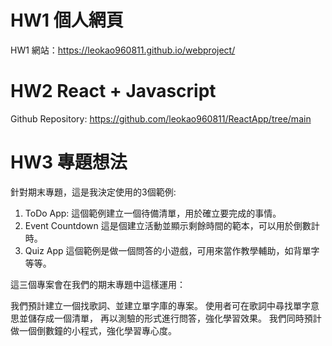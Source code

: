 # HW1 個人網頁
HW1 網站：https://leokao960811.github.io/webproject/

# HW2 React + Javascript
Github Repository: https://github.com/leokao960811/ReactApp/tree/main

# HW3 專題想法
針對期末專題，這是我決定使用的3個範例:

1. ToDo App:
  這個範例建立一個待備清單，用於確立要完成的事情。
2. Event Countdown
  這是個建立活動並顯示剩餘時間的範本，可以用於倒數計時。 
3. Quiz App
  這個範例是做一個問答的小遊戲，可用來當作教學輔助，如背單字等等。
   
這三個專案會在我們的期末專題中這樣運用：

我們預計建立一個找歌詞、並建立單字庫的專案。
使用者可在歌詞中尋找單字意思並儲存成一個清單，
再以測驗的形式進行問答，強化學習效果。
我們同時預計做一個倒數鐘的小程式，強化學習專心度。
